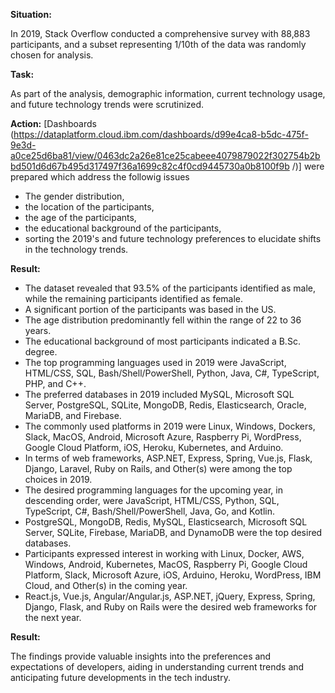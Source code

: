 **Situation:**

In 2019, Stack Overflow conducted a comprehensive survey with 88,883 participants, and a subset representing 1/10th of the data was randomly chosen for analysis.

**Task:**

As part of the analysis, demographic information, current technology usage, and future technology trends were scrutinized.

**Action:**
[Dashboards (https://dataplatform.cloud.ibm.com/dashboards/d99e4ca8-b5dc-475f-9e3d-a0ce25d6ba81/view/0463dc2a26e81ce25cabeee4079879022f302754b2bbd501d6d67b495d317497f36a1699c82c4f0cd9445730a0b8100f9b
/)] were prepared which address the followig issues
- The gender distribution,
- the location of the participants,
- the age of the participants,
- the educational background of the participants,
- sorting the 2019's and future technology preferences to elucidate shifts in the technology trends.

**Result:**

- The dataset revealed that 93.5% of the participants identified as male, while the remaining participants identified as female.
- A significant portion of the participants was based in the US.
- The age distribution predominantly fell within the range of 22 to 36 years.
- The educational background of most participants indicated a B.Sc. degree.
- The top programming languages used in 2019 were JavaScript, HTML/CSS, SQL, Bash/Shell/PowerShell, Python, Java, C#, TypeScript, PHP, and C++.
- The preferred databases in 2019 included MySQL, Microsoft SQL Server, PostgreSQL, SQLite, MongoDB, Redis, Elasticsearch, Oracle, MariaDB, and Firebase.
- The commonly used platforms in 2019 were Linux, Windows, Dockers, Slack, MacOS, Android, Microsoft Azure, Raspberry Pi, WordPress, Google Cloud Platform, iOS, Heroku, Kubernetes, and Arduino.
- In terms of web frameworks, ASP.NET, Express, Spring, Vue.js, Flask, Django, Laravel, Ruby on Rails, and Other(s) were among the top choices in 2019.
- The desired programming languages for the upcoming year, in descending order, were JavaScript, HTML/CSS, Python, SQL, TypeScript, C#, Bash/Shell/PowerShell, Java, Go, and Kotlin.
- PostgreSQL, MongoDB, Redis, MySQL, Elasticsearch, Microsoft SQL Server, SQLite, Firebase, MariaDB, and DynamoDB were the top desired databases.
- Participants expressed interest in working with Linux, Docker, AWS, Windows, Android, Kubernetes, MacOS, Raspberry Pi, Google Cloud Platform, Slack, Microsoft Azure, iOS, Arduino, Heroku, WordPress, IBM Cloud, and Other(s) in the coming year.
- React.js, Vue.js, Angular/Angular.js, ASP.NET, jQuery, Express, Spring, Django, Flask, and Ruby on Rails were the desired web frameworks for the next year.

**Result:**

The findings provide valuable insights into the preferences and expectations of developers, aiding in understanding current trends and anticipating future developments in the tech industry.
